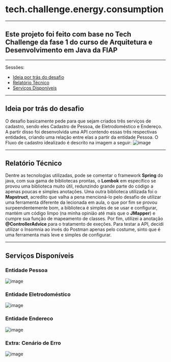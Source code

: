 # tech.challenge.energy.consumption

---
## Este projeto foi feito com base no Tech Challenge da fase 1 do curso de Arquitetura e Desenvolvimento em Java da FIAP

---
Sessões:
- [Ideia por trás do desafio](#ideia-por-trás-do-desafio)
- [Relatório Técnico](#relatório-técnico)
- [Serviços Disponíveis](#serviços-disponíveis)


---
## Ideia por trás do desafio
O desafio basicamente pede para que sejam criados três serviços de cadastro, sendo eles Cadastro de Pessoa, de Eletrodoméstico e Endereço.
A partir disso foi desenvolvida uma API contendo essas três respectivas entidades, criando uma relação entre elas a partir da entidade Pessoa.
O Fluxo de cadastro idealizado é descrito na imagem a seguir:
![image](https://github.com/henriquemt13/tech.challenge.energy.consumption.api/assets/47531611/5a2de5e6-0080-45c0-af41-e52fe5047ff8)


---
## Relatório Técnico
Dentre as tecnologias utilizadas, pode se comentar o framework **Spring** do java, com sua gama de bibliotecas prontas, o **Lombok** em específico se provou uma biblioteca muito útil, redunzindo grande parte do código a apenas poucas e simples anotações. Uma outra biblioteca utilizada foi o **Mapstruct**, acredito que valha a pena mencioná-lo pelo desafio de utilizar uma ferramenta diferente da lecionada em aula, o que por fim se provou surpeendentemente bom, a biblioteca é simples de se usar e configurar, mantém um código limpo (na minha opinião até mais que o **JMapper**) e cumpre sua função de mapeamento de classes. Por fim, utilizei a anotação **@ControllerAdvice** para o tratamento de exeções. 
Para testar a API, decidi utilizar o Insomnia ao invés do Postman apenas pelo costume, sinto que é uma ferramenta mais leve e simples de configurar.


---
## Serviços Disponíveis

### Entidade Pessoa
![image](https://github.com/henriquemt13/tech.challenge.energy.consumption.api/assets/47531611/11cb1a5c-7d7b-4647-9462-3cb28d1b9cb1)

### Entidade Eletrodoméstico
![image](https://github.com/henriquemt13/tech.challenge.energy.consumption.api/assets/47531611/7d204ade-eb56-475a-a6b9-0bb35303989e)

### Entidade Endereco
![image](https://github.com/henriquemt13/tech.challenge.energy.consumption.api/assets/47531611/04f7065e-b72a-441d-b717-e3b2374c8db4)

### Extra: Cenário de Erro
![image](https://github.com/henriquemt13/tech.challenge.energy.consumption.api/assets/47531611/7aaab44e-f52e-456b-a7f0-2ea94dc4b433)


